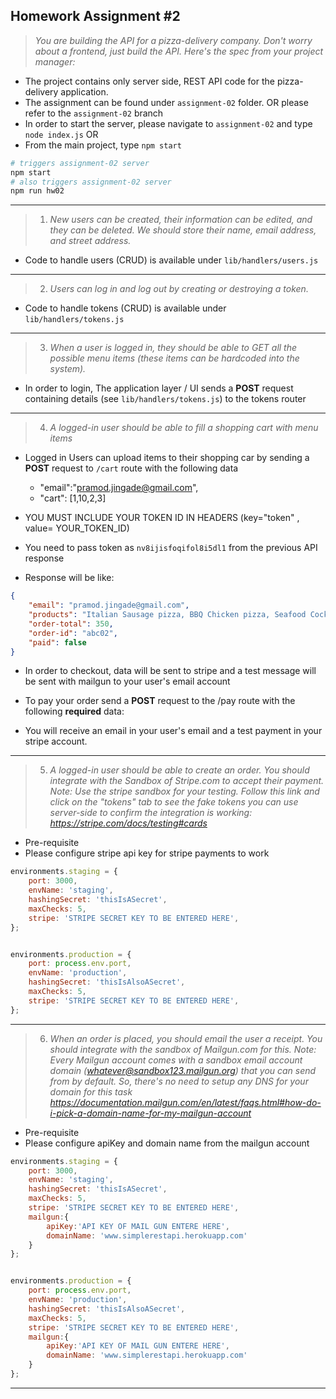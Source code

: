 ## Homework Assignment #2

> _You are building the API for a pizza-delivery company. Don't _worry_ about a frontend, just build the API. Here's the spec from your project manager:_

- The project contains only server side, REST API code for the pizza-delivery application. 
- The assignment can be found under `assignment-02` folder. OR please refer to the `assignment-02` branch
- In order to start the server, please navigate to `assignment-02` and type `node index.js` OR
- From the main project, type `npm start`

```bash
# triggers assignment-02 server
npm start 
# also triggers assignment-02 server
npm run hw02
```

---

> 1. _New users can be created, their information can be edited, and they can be deleted. We should store their name, email address, and street address._

- Code to handle users (CRUD) is available under `lib/handlers/users.js`

---

> 2. _Users can log in and log out by creating or destroying a token._

- Code to handle tokens (CRUD) is available under `lib/handlers/tokens.js`

---

> 3. _When a user is logged in, they should be able to GET all the possible menu items (these items can be hardcoded into the system)._

- In order to login, The application layer / UI sends a **POST** request containing  details (see `lib/handlers/tokens.js`) to the tokens router

---

> 4. _A logged-in user should be able to fill a shopping cart with menu items_

- Logged in Users can upload items to their shopping car by sending a **POST** request to `/cart` route with the following data
    - "email":"pramod.jingade@gmail.com",
    - "cart": [1,10,2,3]

- YOU MUST INCLUDE YOUR TOKEN ID IN HEADERS (key="token" , value= YOUR_TOKEN_ID)
- You need to pass token as `nv8ijisfoqifol8i5dl1` from the previous API response    
- Response will be like: 
```json
{
    "email": "pramod.jingade@gmail.com",
    "products": "Italian Sausage pizza, BBQ Chicken pizza, Seafood Cocktail pizza, ",
    "order-total": 350,
    "order-id": "abc02",
    "paid": false
}
```
- In order to checkout, data will be sent to stripe and a test message will be sent with mailgun to your user's email account

- To pay your order send a **POST** request to the /pay route with the following **required** data:

- You will receive an email in your user's email and a test payment in your stripe account.

---

> 5. _A logged-in user should be able to create an order. You should integrate with the Sandbox of Stripe.com to accept their payment. Note: Use the stripe sandbox for your testing._ _Follow this link and click on the "tokens" tab to see the fake tokens you can use server-side to confirm the integration is working: https://stripe.com/docs/testing#cards_

- Pre-requisite
- Please configure stripe api key for stripe payments to work

```js
environments.staging = {
    port: 3000,
    envName: 'staging',
    hashingSecret: 'thisIsASecret',
    maxChecks: 5,
    stripe: 'STRIPE SECRET KEY TO BE ENTERED HERE',   
};


environments.production = {
    port: process.env.port,
    envName: 'production',
    hashingSecret: 'thisIsAlsoASecret',
    maxChecks: 5,
    stripe: 'STRIPE SECRET KEY TO BE ENTERED HERE',    
};
```

---

> 6. _When an order is placed, you should email the user a receipt. You should integrate with the sandbox of Mailgun.com for this._ _Note: Every Mailgun account comes with a sandbox email account domain (whatever@sandbox123.mailgun.org) that you can send from by default. So, there's no need to setup any DNS for your domain for this task_ _https://documentation.mailgun.com/en/latest/faqs.html#how-do-i-pick-a-domain-name-for-my-mailgun-account_

- Pre-requisite
- Please configure apiKey and domain name from the mailgun account

```js
environments.staging = {
    port: 3000,
    envName: 'staging',
    hashingSecret: 'thisIsASecret',
    maxChecks: 5,
    stripe: 'STRIPE SECRET KEY TO BE ENTERED HERE',
    mailgun:{
        apiKey:'API KEY OF MAIL GUN ENTERE HERE',
        domainName: 'www.simplerestapi.herokuapp.com'
    }
};


environments.production = {
    port: process.env.port,
    envName: 'production',
    hashingSecret: 'thisIsAlsoASecret',
    maxChecks: 5,
    stripe: 'STRIPE SECRET KEY TO BE ENTERED HERE',
    mailgun:{
        apiKey:'API KEY OF MAIL GUN ENTERE HERE',
        domainName: 'www.simplerestapi.herokuapp.com'
    }
};
```

---